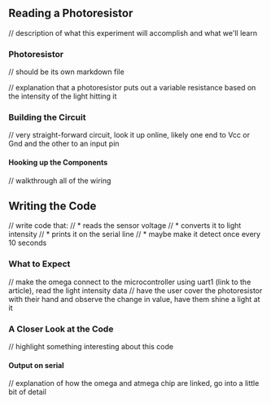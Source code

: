 ## Reading a Photoresistor

// description of what this experiment will accomplish and what we'll learn

### Photoresistor
// should be its own markdown file

// explanation that a photoresistor puts out a variable resistance based on the intensity of the light hitting it

### Building the Circuit

// very straight-forward circuit, look it up online, likely one end to Vcc or Gnd and the other to an input pin

#### Hooking up the Components

// walkthrough all of the wiring


## Writing the Code

// write code that:
//  * reads the sensor voltage
//  * converts it to light intensity
//  * prints it on the serial line
//    * maybe make it detect once every 10 seconds

### What to Expect

// make the omega connect to the microcontroller using uart1 (link to the article), read the light intensity data
// have the user cover the photoresistor with their hand and observe the change in value, have them shine a light at it


### A Closer Look at the Code

// highlight something interesting about this code

#### Output on serial

// explanation of how the omega and atmega chip are linked, go into a little bit of detail
